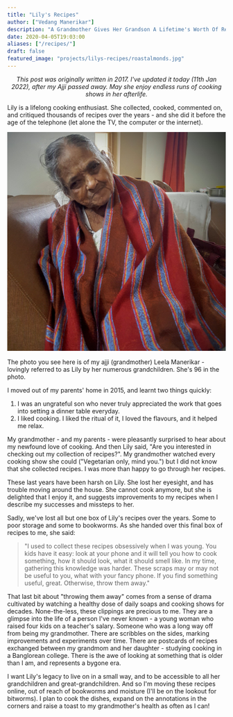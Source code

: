 ```yaml
---
title: "Lily's Recipes"
author: ["Vedang Manerikar"]
description: "A Grandmother Gives Her Grandson A Lifetime's Worth Of Recipes."
date: 2020-04-05T19:03:00
aliases: ["/recipes/"]
draft: false
featured_image: "projects/lilys-recipes/roastalmonds.jpg"
---
```


<style>.org-center { margin-left: auto; margin-right: auto; text-align: center; }</style>

<div class="org-center">

_This post was originally written in 2017. I've updated it today (11th Jan 2022), after my Ajji passed away. May she enjoy endless runs of cooking shows in her afterlife._

</div>

Lily is a lifelong cooking enthusiast. She collected, cooked, commented on, and critiqued thousands of recipes over the years - and she did it before the age of the telephone (let alone the TV, the computer or the internet).

![](./static/images/ajji.jpg)

The photo you see here is of my ajji (grandmother) Leela Manerikar - lovingly referred to as Lily by her numerous grandchildren. She's 96 in the photo.

I moved out of my parents' home in 2015, and learnt two things quickly:

1.  I was an ungrateful son who never truly appreciated the work that goes into setting a dinner table everyday.
2.  I liked cooking. I liked the ritual of it, I loved the flavours, and it helped me relax.

My grandmother - and my parents - were pleasantly surprised to hear about my newfound love of cooking. And then Lily said, "Are you interested in checking out my collection of recipes?". My grandmother watched every cooking show she could ("Vegetarian only, mind you.") but I did not know that she collected recipes. I was more than happy to go through her recipes.

These last years have been harsh on Lily. She lost her eyesight, and has trouble moving around the house. She cannot cook anymore, but she is delighted that I enjoy it, and suggests improvements to my recipes when I describe my successes and missteps to her.

Sadly, we've lost all but one box of Lily's recipes over the years. Some to poor storage and some to bookworms. As she handed over this final box of recipes to me, she said:

> "I used to collect these recipes obsessively when I was young. You kids have it easy: look at your phone and it will tell you how to cook something, how it should look, what it should smell like. In my time, gathering this knowledge was harder. These scraps may or may not be useful to you, what with your fancy phone. If you find something useful, great. Otherwise, throw them away."

That last bit about "throwing them away" comes from a sense of drama cultivated by watching a healthy dose of daily soaps and cooking shows for decades. None-the-less, these clippings are precious to me. They are a glimpse into the life of a person I've never known - a young woman who raised four kids on a teacher's salary. Someone who was a long way off from being my grandmother. There are scribbles on the sides, marking improvements and experiments over time. There are postcards of recipes exchanged between my grandmom and her daughter - studying cooking in a Banglorean college. There is the awe of looking at something that is older than I am, and represents a bygone era.

I want Lily's legacy to live on in a small way, and to be accessible to all her grandchildren and great-grandchildren. And so I'm moving these recipes online, out of reach of bookworms and moisture (I'll be on the lookout for bitworms). I plan to cook the dishes, expand on the annotations in the corners and raise a toast to my grandmother's health as often as I can!
